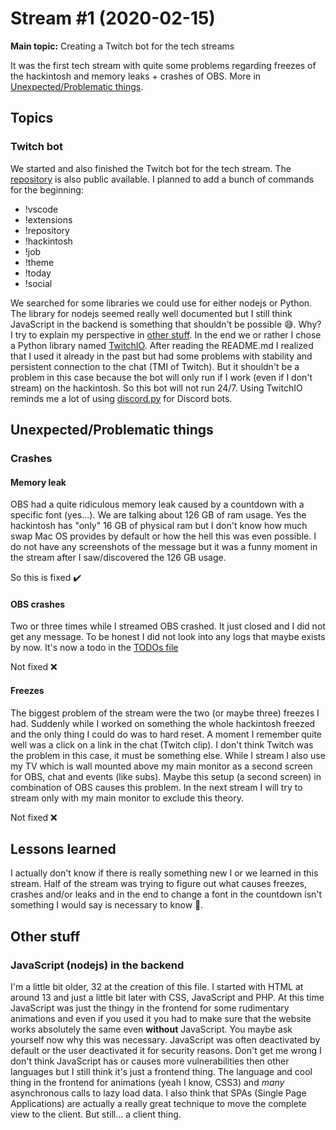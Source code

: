 # Stream #1 (2020-02-15)

**Main topic:** Creating a Twitch bot for the tech streams

It was the first tech stream with quite some problems regarding freezes of the hackintosh and memory leaks + crashes of OBS. More in [Unexpected/Problematic things](#unexpectedproblematic-things).

## Topics

### Twitch bot

We started and also finished the Twitch bot for the tech stream. The [repository](https://github.com/curi0s/twitch-bot) is also public available.
I planned to add a bunch of commands for the beginning:

-   !vscode
-   !extensions
-   !repository
-   !hackintosh
-   !job
-   !theme
-   !today
-   !social

We searched for some libraries we could use for either nodejs or Python. The library for nodejs seemed really well documented but I still think JavaScript in the backend is something that shouldn't be possible 😅. Why? I try to explain my perspective in [other stuff](#other-stuff). In the end we or rather I chose a Python library named [TwitchIO](https://github.com/TwitchIO/TwitchIO).
After reading the README.md I realized that I used it already in the past but had some problems with stability and persistent connection to the chat (TMI of Twitch). But it shouldn't be a problem in this case because the bot will only run if I work (even if I don't stream) on the hackintosh. So this bot will not run 24/7. Using TwitchIO reminds me a lot of using [discord.py](https://github.com/Rapptz/discord.py) for Discord bots.

## Unexpected/Problematic things

### Crashes

#### Memory leak

OBS had a quite ridiculous memory leak caused by a countdown with a specific font (yes...). We are talking about 126 GB of ram usage. Yes the hackintosh has "only" 16 GB of physical ram but I don't know how much swap Mac OS provides by default or how the hell this was even possible. I do not have any screenshots of the message but it was a funny moment in the stream after I saw/discovered the 126 GB usage.

So this is fixed ✔️

#### OBS crashes

Two or three times while I streamed OBS crashed. It just closed and I did not get any message. To be honest I did not look into any logs that maybe exists by now. It's now a todo in the [TODOs file](../../TODO)

Not fixed ❌

#### Freezes

The biggest problem of the stream were the two (or maybe three) freezes I had. Suddenly while I worked on something the whole hackintosh freezed and the only thing I could do was to hard reset.
A moment I remember quite well was a click on a link in the chat (Twitch clip). I don't think Twitch was the problem in this case, it must be something else.
While I stream I also use my TV which is wall mounted above my main monitor as a second screen for OBS, chat and events (like subs). Maybe this setup (a second screen) in combination of OBS causes this problem. In the next stream I will try to stream only with my main monitor to exclude this theory.

Not fixed ❌

## Lessons learned

I actually don't know if there is really something new I or we learned in this stream. Half of the stream was trying to figure out what causes freezes, crashes and/or leaks and in the end to change a font in the countdown isn't something I would say is necessary to know 🤔.

## Other stuff

### JavaScript (nodejs) in the backend

I'm a little bit older, 32 at the creation of this file. I started with HTML at around 13 and just a little bit later with CSS, JavaScript and PHP.
At this time JavaScript was just the thingy in the frontend for some rudimentary animations and even if you used it you had to make sure that the website works absolutely the same even **without** JavaScript.
You maybe ask yourself now why this was necessary. JavaScript was often deactivated by default or the user deactivated it for security reasons. Don't get me wrong I don't think JavaScript has or causes more vulnerabilities then other languages but I still think it's just a frontend thing.
The language and cool thing in the frontend for animations (yeah I know, CSS3) and _many_ asynchronous calls to lazy load data. I also think that SPAs (Single Page Applications) are actually a really great technique to move the complete view to the client. But still... a client thing.
